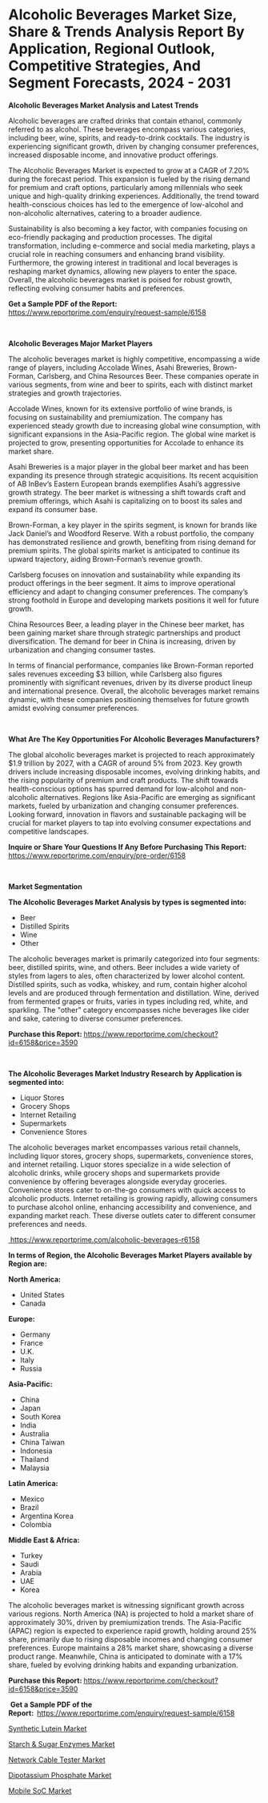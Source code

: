 <p><h1>Alcoholic Beverages Market Size, Share & Trends Analysis Report By Application, Regional Outlook, Competitive Strategies, And Segment Forecasts, 2024 - 2031</h1></p><p><strong>Alcoholic Beverages Market Analysis and Latest Trends</strong></p>
<p><p>Alcoholic beverages are crafted drinks that contain ethanol, commonly referred to as alcohol. These beverages encompass various categories, including beer, wine, spirits, and ready-to-drink cocktails. The industry is experiencing significant growth, driven by changing consumer preferences, increased disposable income, and innovative product offerings. </p><p>The Alcoholic Beverages Market is expected to grow at a CAGR of 7.20% during the forecast period. This expansion is fueled by the rising demand for premium and craft options, particularly among millennials who seek unique and high-quality drinking experiences. Additionally, the trend toward health-conscious choices has led to the emergence of low-alcohol and non-alcoholic alternatives, catering to a broader audience. </p><p>Sustainability is also becoming a key factor, with companies focusing on eco-friendly packaging and production processes. The digital transformation, including e-commerce and social media marketing, plays a crucial role in reaching consumers and enhancing brand visibility. Furthermore, the growing interest in traditional and local beverages is reshaping market dynamics, allowing new players to enter the space. Overall, the alcoholic beverages market is poised for robust growth, reflecting evolving consumer habits and preferences.</p></p>
<p><strong>Get a Sample PDF of the Report:&nbsp;</strong> <a href="https://www.reportprime.com/enquiry/request-sample/6158?utm_campaign=24&utm_medium=2&utm_source=Github&utm_content=ia&utm_term=10102024&utm_id=alcoholic-beverages">https://www.reportprime.com/enquiry/request-sample/6158</a></p>
<p>&nbsp;</p>
<p><strong>Alcoholic Beverages Major Market Players</strong></p>
<p><p>The alcoholic beverages market is highly competitive, encompassing a wide range of players, including Accolade Wines, Asahi Breweries, Brown-Forman, Carlsberg, and China Resources Beer. These companies operate in various segments, from wine and beer to spirits, each with distinct market strategies and growth trajectories.</p><p>Accolade Wines, known for its extensive portfolio of wine brands, is focusing on sustainability and premiumization. The company has experienced steady growth due to increasing global wine consumption, with significant expansions in the Asia-Pacific region. The global wine market is projected to grow, presenting opportunities for Accolade to enhance its market share.</p><p>Asahi Breweries is a major player in the global beer market and has been expanding its presence through strategic acquisitions. Its recent acquisition of AB InBev’s Eastern European brands exemplifies Asahi’s aggressive growth strategy. The beer market is witnessing a shift towards craft and premium offerings, which Asahi is capitalizing on to boost its sales and expand its consumer base.</p><p>Brown-Forman, a key player in the spirits segment, is known for brands like Jack Daniel’s and Woodford Reserve. With a robust portfolio, the company has demonstrated resilience and growth, benefiting from rising demand for premium spirits. The global spirits market is anticipated to continue its upward trajectory, aiding Brown-Forman’s revenue growth.</p><p>Carlsberg focuses on innovation and sustainability while expanding its product offerings in the beer segment. It aims to improve operational efficiency and adapt to changing consumer preferences. The company’s strong foothold in Europe and developing markets positions it well for future growth.</p><p>China Resources Beer, a leading player in the Chinese beer market, has been gaining market share through strategic partnerships and product diversification. The demand for beer in China is increasing, driven by urbanization and changing consumer tastes.</p><p>In terms of financial performance, companies like Brown-Forman reported sales revenues exceeding $3 billion, while Carlsberg also figures prominently with significant revenues, driven by its diverse product lineup and international presence. Overall, the alcoholic beverages market remains dynamic, with these companies positioning themselves for future growth amidst evolving consumer preferences.</p></p>
<p>&nbsp;</p>
<p><strong>What Are The Key Opportunities For Alcoholic Beverages Manufacturers?</strong></p>
<p><p>The global alcoholic beverages market is projected to reach approximately $1.9 trillion by 2027, with a CAGR of around 5% from 2023. Key growth drivers include increasing disposable incomes, evolving drinking habits, and the rising popularity of premium and craft products. The shift towards health-conscious options has spurred demand for low-alcohol and non-alcoholic alternatives. Regions like Asia-Pacific are emerging as significant markets, fueled by urbanization and changing consumer preferences. Looking forward, innovation in flavors and sustainable packaging will be crucial for market players to tap into evolving consumer expectations and competitive landscapes.</p></p>
<p><strong>Inquire or Share Your Questions If Any Before Purchasing This Report:</strong> <a href="https://www.reportprime.com/enquiry/pre-order/6158?utm_campaign=24&utm_medium=2&utm_source=Github&utm_content=ia&utm_term=10102024&utm_id=alcoholic-beverages">https://www.reportprime.com/enquiry/pre-order/6158</a></p>
<p>&nbsp;</p>
<p><strong>Market Segmentation</strong></p>
<p><strong>The Alcoholic Beverages Market Analysis by types is segmented into:</strong></p>
<p><ul><li>Beer</li><li>Distilled Spirits</li><li>Wine</li><li>Other</li></ul></p>
<p><p>The alcoholic beverages market is primarily categorized into four segments: beer, distilled spirits, wine, and others. Beer includes a wide variety of styles from lagers to ales, often characterized by lower alcohol content. Distilled spirits, such as vodka, whiskey, and rum, contain higher alcohol levels and are produced through fermentation and distillation. Wine, derived from fermented grapes or fruits, varies in types including red, white, and sparkling. The "other" category encompasses niche beverages like cider and sake, catering to diverse consumer preferences.</p></p>
<p><strong>Purchase this Report:&nbsp;</strong><a href="https://www.reportprime.com/checkout?id=6158&price=3590&utm_campaign=24&utm_medium=2&utm_source=Github&utm_content=ia&utm_term=10102024&utm_id=alcoholic-beverages">https://www.reportprime.com/checkout?id=6158&price=3590</a></p>
<p>&nbsp;</p>
<p><strong>The Alcoholic Beverages Market Industry Research by Application is segmented into:</strong></p>
<p><ul><li>Liquor Stores</li><li>Grocery Shops</li><li>Internet Retailing</li><li>Supermarkets</li><li>Convenience Stores</li></ul></p>
<p><p>The alcoholic beverages market encompasses various retail channels, including liquor stores, grocery shops, supermarkets, convenience stores, and internet retailing. Liquor stores specialize in a wide selection of alcoholic drinks, while grocery shops and supermarkets provide convenience by offering beverages alongside everyday groceries. Convenience stores cater to on-the-go consumers with quick access to alcoholic products. Internet retailing is growing rapidly, allowing consumers to purchase alcohol online, enhancing accessibility and convenience, and expanding market reach. These diverse outlets cater to different consumer preferences and needs.</p></p>
<p><a href="https://www.reportprime.com/alcoholic-beverages-r6158?utm_campaign=24&utm_medium=2&utm_source=Github&utm_content=ia&utm_term=10102024&utm_id=alcoholic-beverages">&nbsp;https://www.reportprime.com/alcoholic-beverages-r6158</a></p>
<p><strong>In terms of Region, the Alcoholic Beverages Market Players available by Region are:</strong></p>
<p>
    <p> <strong> North America: </strong>
        <ul>
            <li>United States</li>
            <li>Canada</li>
        </ul>
        </p> 
    <p> <strong> Europe: </strong>
        <ul>
            <li>Germany</li>
            <li>France</li>
            <li>U.K.</li>
            <li>Italy</li>
            <li>Russia</li>
        </ul>
        </p> 
    <p> <strong> Asia-Pacific: </strong>
        <ul>
            <li>China</li>
            <li>Japan</li>
            <li>South Korea</li>
            <li>India</li>
            <li>Australia</li>
            <li>China Taiwan</li>
            <li>Indonesia</li>
            <li>Thailand</li>
            <li>Malaysia</li>
        </ul>
        </p> 
    <p> <strong> Latin America: </strong>
        <ul>
            <li>Mexico</li>
            <li>Brazil</li>
            <li>Argentina Korea</li>
            <li>Colombia</li>
        </ul>
        </p> 
    <p> <strong> Middle East & Africa: </strong>
        <ul>
            <li>Turkey</li>
            <li>Saudi</li>
            <li>Arabia</li>
            <li>UAE</li>
            <li>Korea</li>
        </ul>
    </p>
    </p>
<p><p>The alcoholic beverages market is witnessing significant growth across various regions. North America (NA) is projected to hold a market share of approximately 30%, driven by premiumization trends. The Asia-Pacific (APAC) region is expected to experience rapid growth, holding around 25% share, primarily due to rising disposable incomes and changing consumer preferences. Europe maintains a 28% market share, showcasing a diverse product range. Meanwhile, China is anticipated to dominate with a 17% share, fueled by evolving drinking habits and expanding urbanization.</p></p>
<p><strong>Purchase this Report: </strong><a href="https://www.reportprime.com/checkout?id=6158&price=3590&utm_campaign=24&utm_medium=2&utm_source=Github&utm_content=ia&utm_term=10102024&utm_id=alcoholic-beverages">https://www.reportprime.com/checkout?id=6158&price=3590</a></p>
<p>&nbsp;<strong>Get a Sample PDF of the Report:&nbsp;&nbsp;</strong><a href="https://www.reportprime.com/enquiry/request-sample/6158?utm_campaign=24&utm_medium=2&utm_source=Github&utm_content=ia&utm_term=10102024&utm_id=alcoholic-beverages">https://www.reportprime.com/enquiry/request-sample/6158</a></p>
<p><strong></strong></p>
<p><p><a href="https://issuu.com/reportprime-2/docs/synthetic-lutein-market-size-2030.p_7f9d058cadc018?utm_campaign=24&utm_medium=2&utm_source=Github&utm_content=ia&utm_term=10102024&utm_id=alcoholic-beverages">Synthetic Lutein Market</a></p><p><a href="https://issuu.com/reportprime-2/docs/starch-sugar-enzymes-market-size-20_71edd681643d6a?utm_campaign=24&utm_medium=2&utm_source=Github&utm_content=ia&utm_term=10102024&utm_id=alcoholic-beverages">Starch & Sugar Enzymes Market</a></p><p><a href="https://www.linkedin.com/pulse/network-cable-tester-market-shifts-strategic-analysis-2024-2031-kdnpe?utm_campaign=24&utm_medium=2&utm_source=Github&utm_content=ia&utm_term=10102024&utm_id=alcoholic-beverages">Network Cable Tester Market</a></p><p><a href="https://github.com/santosh758595/Market-Research-Report-List-6/blob/main/dipotassium-phosphate-market.md?utm_campaign=24&utm_medium=2&utm_source=Github&utm_content=ia&utm_term=10102024&utm_id=alcoholic-beverages">Dipotassium Phosphate Market</a></p><p><a href="https://www.linkedin.com/pulse/navigating-global-mobile-soc-market-from-trends-strategy-2024-tpfle?utm_campaign=24&utm_medium=2&utm_source=Github&utm_content=ia&utm_term=10102024&utm_id=alcoholic-beverages">Mobile SoC Market</a></p></p>
